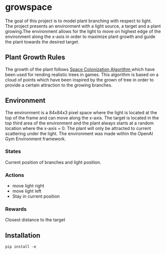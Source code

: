 # growspace
The goal of this project is to model plant branching with respect to light. The project presents an environment with a light source, a target and a plant growing.The environment allows for the light to move on highest edge of the environment along the x-axis in order to maximize plant growth and guide the plant towards the desired target.

## Plant Growth Rules
The growth of the plant follows [Space Colonization Algorithm ](http://algorithmicbotany.org/papers/colonization.egwnp2007.large.pdf) which have been used for rending realistic trees in games. This algorithm is based on a cloud of points which have been inspired by the grown of tree in order to provide a certain attraction to the growing branches. 

## Environment
The environment is a 84x84x3 pixel space where the light is located at the top of the frame and can move along the x-axis. The target is located in the top third area of the environment and the plant always starts at a random location where the x-axis = 0. The plant will only be attracted to current scattering under the light. The environment was made within the OpenAI Gym Environment framework.

### States
Current position of branches and light position.

### Actions
- move light right
- move light left
- Stay in current position 

### Rewards 
Closest distance to the target 

## Installation
`pip install -e`
